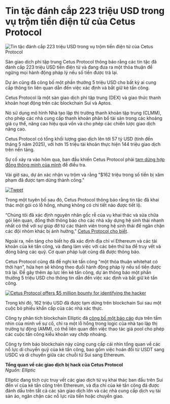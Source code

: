 # Tin tặc đánh cắp 223 triệu USD trong vụ trộm tiền điện tử của Cetus Protocol

![Tin tặc đánh cắp 223 triệu USD trong vụ trộm tiền điện tử của Cetus Protocol](https://www.bleepstatic.com/content/hl-images/2023/12/01/Hackers_crypto.jpg)

Sàn giao dịch phi tập trung Cetus Protocol thông báo rằng các tin tặc đã đánh cắp 223 triệu USD tiền điện tử và đang đưa ra một thỏa thuận để ngừng mọi hành động pháp lý nếu số tiền được trả lại.

Dự án cũng đã công bố một phần thưởng 5 triệu USD cho bất kỳ ai cung cấp thông tin liên quan dẫn đến việc xác định và bắt giữ kẻ tấn công.

Cetus Protocol là một sàn giao dịch phi tập trung (DEX) và giao thức thanh khoản hoạt động trên các blockchain Sui và Aptos.

Nó sử dụng mô hình Nhà tạo lập thị trường thanh khoản tập trung (CLMM), cho phép các nhà cung cấp thanh khoản phân bổ tài sản trong các khoảng giá cụ thể, nâng cao hiệu quả vốn và cho phép các chiến lược giao dịch nâng cao.

Cetus Protocol có tổng khối lượng giao dịch lên tới 57 tỷ USD (tính đến tháng 5 năm 2025), với hơn 15 triệu tài khoản thực hiện 144 triệu giao dịch trên nền tảng.

Sự cố xảy ra vào hôm qua, ban đầu khiến Cetus Protocol phải [tạm dừng hợp đồng thông minh của mình](https://x.com/CetusProtocol/status/1925515662346404024) để điều tra.

Vài giờ sau, dự án xác nhận vụ trộm và rằng "$162 triệu trong số tiền bị xâm phạm đã được tạm dừng thành công."

[![Tweet](https://www.bleepstatic.com/images/news/u/1220909/2025/May/tweet(2).png)](https://x.com/CetusProtocol/status/1925567348586815622)

Trong một tuyên bố sau đó, Cetus Protocol thông báo rằng tin tặc đã khai thác một gói có lỗ hổng, nhưng không có chi tiết nào được tiết lộ.

“Chúng tôi đã xác định nguyên nhân gốc rễ của vụ khai thác và sửa chữa gói liên quan, đồng thời thông báo cho các nhà xây dựng hệ sinh thái nhanh nhất có thể với sự giúp đỡ từ các thành viên trong hệ sinh thái để ngăn chặn các đội nhóm khác bị ảnh hưởng,” [Cetus Protocol cho biết](https://x.com/CetusProtocol/status/1925653859143172608).

Ngoài ra, nền tảng cho biết họ đã xác định địa chỉ ví Ethereum và các tài khoản của kẻ tấn công, và đang làm việc với các bên thứ ba để truy vết và đóng băng các quỹ. Cơ quan pháp luật cũng đã được thông báo.

Cetus Protocol cũng đã đề nghị kẻ tấn công "một thỏa thuận whitehat có thời hạn", hứa hẹn sẽ không theo đuổi hành động pháp lý nếu số tiền được trả lại. Để gây thêm áp lực lên kẻ tấn công, dự án thông báo một phần thưởng 5 triệu USD cho thông tin dẫn đến việc xác định và bắt giữ kẻ tấn công.

[![Cetus Protocol offers $5 million bounty for identifying the hacker](https://www.bleepstatic.com/images/news/u/1100723/CetusProtocol_5M-bounty.png)](https://x.com/CetusProtocol/status/1925914205745459433)

Trong khi đó, 162 triệu USD đã được tạm dừng trên blockchain Sui sau một cuộc bỏ phiếu khẩn cấp của các nhà xác thực.

Công ty phân tích blockchain Elliptic đã [công bố một báo cáo](https://www.elliptic.co/blog/cetus-protocol-hacked-for-more-than-200-million) dựa trên tầm nhìn của mình về sự cố, chỉ ra một lỗ hổng trong logic của nhà tạo lập thị trường tự động (AMM), có thể liên quan đến việc thao tác giá pool cho phép các cuộc tấn công kiểu khoản vay chớp nhoáng.

Công ty tình báo blockchain này cũng cung cấp cái nhìn tổng quan về các nỗ lực di chuyển quỹ của kẻ tấn công, bao gồm việc hoán đổi từ USDT sang USDC và di chuyển giữa các chuỗi từ Sui sang Ethereum.

**Tổng quan về các giao dịch bị hack của Cetus Protocol**  
_Nguồn: Elliptic_

Elliptic đang tích cực truy vết các giao dịch từ vụ khai thác ban đầu trên Sui đến ví của kẻ tấn công trên Ethereum, và địa chỉ của kẻ tấn công đã được đánh dấu trên tất cả các sàn giao dịch lớn và các nhà cung cấp dịch vụ tài sản ảo, ngăn chặn các nỗ lực rửa tiền hoặc chuyển giao.